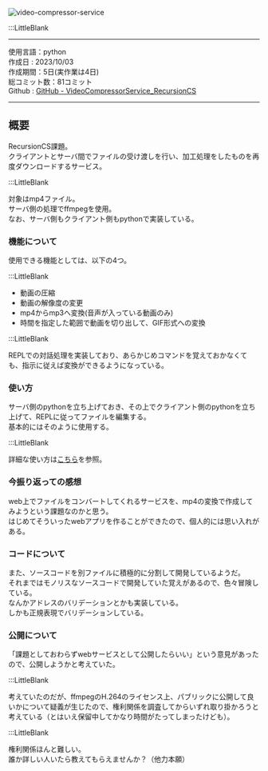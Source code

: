 
![video-compressor-service](/pages/Products/page/video-compressor-service/img/video-compressor-service.jpg)  


:::LittleBlank

---  

使用言語：python  
作成日 : 2023/10/03  
作成期間：5日(実作業は4日)  
総コミット数：81コミット  
Github : [GitHub - VideoCompressorService_RecursionCS](https://github.com/kip2/VideoCompressorService_RecursionCS)  

---  

## 概要

RecursionCS課題。  
クライアントとサーバ間でファイルの受け渡しを行い、加工処理をしたものを再度ダウンロードするサービス。  

:::LittleBlank

対象はmp4ファイル。  
サーバ側の処理でffmpegを使用。   
なお、サーバ側もクライアント側もpythonで実装している。  

### 機能について

使用できる機能としては、以下の4つ。  

:::LittleBlank

- 動画の圧縮  
- 動画の解像度の変更  
- mp4からmp3へ変換(音声が入っている動画のみ)  
- 時間を指定した範囲で動画を切り出して、GIF形式への変換  

:::LittleBlank

REPLでの対話処理を実装しており、あらかじめコマンドを覚えておかなくても、指示に従えば変換ができるようになっている。  

### 使い方

サーバ側のpythonを立ち上げておき、その上でクライアント側のpythonを立ち上げて、REPLに従ってファイルを編集する。  
基本的にはそのように使用する。  

:::LittleBlank

詳細な使い方は[こちら](https://github.com/kip2/VideoCompressorService_RecursionCS)を参照。  

### 今振り返っての感想

web上でファイルをコンバートしてくれるサービスを、mp4の変換で作成してみようという課題なのかと思う。  
はじめてそういったwebアプリを作ることができたので、個人的には思い入れがある。  

### コードについて

また、ソースコードを別ファイルに積極的に分割して開発しているようだ。  
それまではモノリスなソースコードで開発していた覚えがあるので、色々冒険している。  
なんかアドレスのバリデーションとかも実装している。  
しかも正規表現でバリデーションしている。  

### 公開について

「課題としておわらずwebサービスとして公開したらいい」という意見があったので、公開しようかと考えていた。  

:::LittleBlank

考えていたのだが、ffmpegのH.264のライセンス上、パブリックに公開して良いかについて疑義が生じたので、権利関係を調査してからいずれ取り掛かろうと考えている（とはいえ保留中してかなり時間がたってしまったけども）。  

:::LittleBlank

権利関係ほんと難しい。    
誰か詳しい人いたら教えてもらえませんか？（他力本願）    
